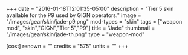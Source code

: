 +++
date = "2016-01-18T12:01:35-05:00"
description = "Tier 5 skin available for the P9 used by GIGN operators."
image = "/images/gear/skin/jade-p9.png"
mod-types = "skin"
tags = ["weapon mod", "skin","GIGN","Tier 5","P9"]
title = "Jade"
thumbnail = "/images/gear/skin/jade-th.png"
type = "weapon-mod"

[cost]
  renown = ""
  credits = "575"
  units = ""
+++

